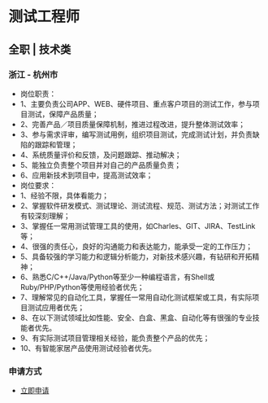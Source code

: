 
# 测试工程师
## 全职  |  技术类
### 浙江 - 杭州市

- 岗位职责：
- 1、主要负责公司APP、WEB、硬件项目、重点客户项目的测试工作，参与项目测试，保障产品质量；
- 2、完善产品／项目质量保障机制，推进过程改进，提升整体测试效率；
- 3、参与需求评审，编写测试用例，组织项目测试，完成测试计划，并负责缺陷的跟踪和管理；
- 4、系统质量评价和反馈，及问题跟踪、推动解决；
- 5、能独立负责整个项目并对自己的产品质量负责；
- 6、应用新技术到项目中，提高测试效率；
- 岗位要求：
- 1、经验不限，具体看能力；
- 2、掌握软件研发模式、测试理论、测试流程、规范、测试方法；对测试工作有较深刻理解；
- 3、掌握任一常用测试管理工具的使用，如Charles、GIT、JIRA、TestLink等；
- 4、很强的责任心，良好的沟通能力和表达能力，能承受一定的工作压力；
- 5、具备较强的学习能力和逻辑分析能力，对新技术感兴趣，有钻研和开拓精神；
- 6、熟悉C/C++/Java/Python等至少一种编程语言，有Shell或Ruby/PHP/Python等使用经验者优先；
- 7、理解常见的自动化工具，掌握任一常用自动化测试框架或工具，有实际项目测试应用者优先；
- 8、在以下测试领域比如性能、安全、白盒、黑盒、自动化等有很强的专业技能者优先。
- 9、有实际测试项目管理相关经验，能负责整个产品的优先；
- 10、有智能家居产品使用测试经验者优先。
### 申请方式
- <a href="mailto:hr@tuya.com?subject=求职简历-测试工程师-来自GitHub">立即申请</a>